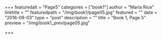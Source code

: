 +++
featuredalt = "Page5"
categories = ["book1"]
author = "Maria Rice"
linktitle = ""
featuredpath = "/img/book1/page05.jpg"
featured = ""
date = "2016-09-03"
type = "post"
description = ""
title = "Book 1, Page 5"
preview = "/img/book1_prev/page05.jpg"

+++

